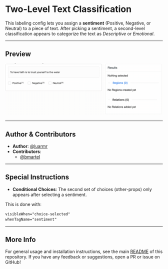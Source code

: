 # Two-Level Text Classification

This labeling config lets you assign a **sentiment** (Positive, Negative, or Neutral) to a piece of text.
After picking a sentiment, a second-level classification appears to categorize the text as _Descriptive_ or _Emotional_.

---

## Preview

![two-level-classification-preview](./preview/two-level-classification-preview.gif)

---

## Author & Contributors

- **Author**: [@luarmr](https://github.com/luarmr)
- **Contributors**:
  - [@bmartel](https://github.com/bmartel)

---

## Special Instructions

- **Conditional Choices**: The second set of choices (other-props) only appears after selecting a sentiment.

This is done with:

```xml
visibleWhen="choice-selected"
whenTagName="sentiment"
```

---

## More Info

For general usage and installation instructions, see the main
[README](../../README.md) of this repository.
If you have any feedback or suggestions, open a PR or issue on GitHub!
